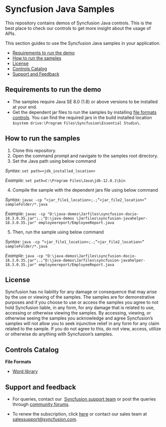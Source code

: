 # Syncfusion Java Samples 

This repository contains demos of Syncfusion Java controls. This is the best place to check our controls to get more insight about the usage of APIs. 

This section guides to use the Syncfusion Java samples in your application.

* [Requirements to run the demo](#requirements-to-run-the-demo)
* [How to run the samples](#how-to-run-the-samples)
* [License](#license)
* [Controls Catalog](#controls-catalog)
* [Support and Feedback](#support-and-feedback)

## <a name="requirements-to-run-the-demo"></a>Requirements to run the demo ##

* The samples require Java SE 8.0 (1.8) or above versions to be installed at your end.
* Get the dependent jar files to run the samples by installing [file formats controls](https://www.syncfusion.com/sales/products/fileformats?utm_source=github&utm_medium=listing&utm_campaign=java-demos#). You can find the required jars in the build installed location `$system drive:\Program Files\Syncfusion\Essential Studio\`.

## <a name="how-to-run-the-samples"></a>How to run the samples ##

1.	Clone this repository.
2.	Open the command prompt and navigate to the samples root directory.
3.	Set the Java path using below command

*Syntax:* `set path=<jdk_installed_location>` 

*Example:* `set path=C:\Program Files\Java\jdk-12.0.1\bin`

4.	Compile the sample with the dependent jars file using below command

*Syntax:* `javac -cp “<jar_file1_location>;.;”<jar_file2_location>” sampleFolder/*.java`

*Example:* `javac -cp "D:\java-demos\Jarfiles\syncfusion-docio-18.3.0.35.jar";.;"D:\java-demos \Jarfiles\syncfusion-javahelper-18.3.0.35.jar" employeereport/EmployeeReport.java`

5.	Then, run the sample using below command

*Syntax:* `java -cp “<jar_file1_location>;.;”<jar_file2_location>” sampleFolder/*.java` 

*Example:* `java -cp "D:\java-demos\Jarfiles\syncfusion-docio-18.3.0.35.jar";.;"D:\java-demos\Jarfiles\syncfusion-javahelper-18.3.0.35.jar" employeereport/EmployeeReport.java`


## <a name="license"></a>License ##

Syncfusion has no liability for any damage or consequence that may arise by the use or viewing of the samples. The samples are for demonstrative purposes and if you choose to use or access the samples you agree to not hold Syncfusion liable, in any form, for any damage that is related to use, accessing or otherwise viewing the samples. By accessing, viewing, or otherwise seeing the samples you acknowledge and agree Syncfusion’s samples will not allow you to seek injunctive relief in any form for any claim related to the sample. If you do not agree to this, do not view, access, utilize or otherwise do anything with Syncfusion’s samples.

## <a name="controls-catalog"></a>Controls Catalog ##
**File Formats**
* <a href="docio">Word library<a>

## <a name="support-and-feedback"></a>Support and feedback ##

* For queries, contact our  [Syncfusion support team](https://www.syncfusion.com/support/directtrac/incidents/newincident?utm_source=github&utm_medium=listing&utm_campaign=java-demos#) or post the queries through [community forums](https://www.syncfusion.com/forums?utm_source=github&utm_medium=listing&utm_campaign=java-demos#).

* To renew the subscription, click [here](https://www.syncfusion.com/sales/products?utm_source=github&utm_medium=listing&utm_campaign=java-demos#) or contact our sales team at [salessupport@syncfusion.com](mailto:salessupport@syncfusion.com#). 
